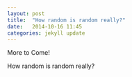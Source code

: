 ```yaml
---
layout: post
title:  "How random is random really?"
date:   2014-10-16 11:45
categories: jekyll update
---
```

More to Come!

How random is random really?
